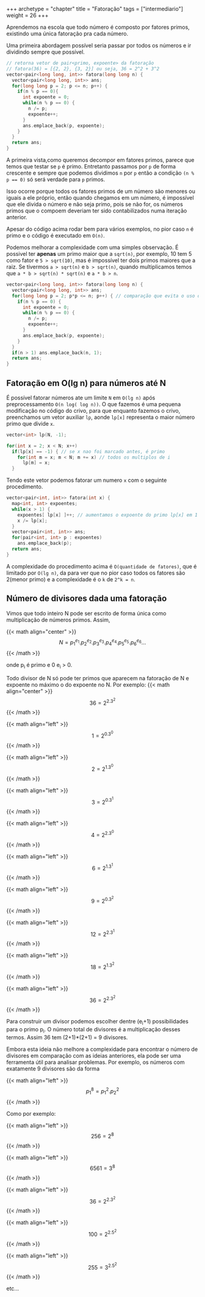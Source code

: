 +++
archetype = "chapter"
title = "Fatoração"
tags = ["intermediario"]
weight = 26
+++

Aprendemos na escola que todo número é composto por fatores primos, existindo uma única fatoração pra cada número.

Uma primeira abordagem possível seria passar por todos os números e ir dividindo sempre que possível.

```c++
// retorna vetor de pair<primo, expoente> da fatoração
// fatora(36) = [{2, 2}, {3, 2}] ou seja, 36 = 2^2 + 3^2
vector<pair<long long, int>> fatora(long long n) {
  vector<pair<long long, int>> ans;
  for(long long p = 2; p <= n; p++) {
    if(n % p == 0){
      int expoente = 0;
      while(n % p == 0) {
        n /= p;
        expoente++;
      }
      ans.emplace_back(p, expoente);
    }
  }
  return ans;
}
```

A primeira vista,como queremos decompor em fatores primos, parece que temos que testar se `p` é primo. Entretanto passamos por `p` de forma crescente e sempre que podemos dividimos `n` por `p` então a condição `(n % p == 0)` só será verdade para `p` primos.  

Isso ocorre porque todos os fatores primos de um número são menores ou iguais a ele próprio, então quando chegamos em um número, é impossível que ele divida o número e não seja primo, pois se não for, os números primos que o compoem deveriam ter sido contabilizados numa iteração anterior.

Apesar do código acima rodar bem para vários exemplos, no pior caso `n` é primo e o código é executado em `O(n)`.

Podemos melhorar a complexidade com uma simples observação. É possivel ter **apenas** um primo maior que a `sqrt(n)`, por exemplo, 10 tem 5 como fator e `5 > sqrt(10)`, mas é impossível ter dois primos maiores que a raiz. Se tivermos `a > sqrt(n)` e `b > sqrt(n)`, quando multiplicamos temos que `a * b > sqrt(n) * sqrt(n)` e `a * b > n`.

```c++
vector<pair<long long, int>> fatora(long long n) {
  vector<pair<long long, int>> ans;
  for(long long p = 2; p*p <= n; p++) { // comparação que evita o uso de doubles, p <= sqrt(n) é o mesmo que p*p <= n
    if(n % p == 0) {
      int expoente = 0;
      while(n % p == 0) {
        n /= p;
        expoente++;
      }
      ans.emplace_back(p, expoente);
    }
  }
  if(n > 1) ans.emplace_back(n, 1);
  return ans;
}
```

## Fatoração em O(lg n) para números até N

É possível fatorar números ate um limite `N` em `O(lg n)` após preprocessamento `O(n log( log n))`. O que fazemos é uma pequena modificação no código do crivo, para que enquanto fazemos o crivo, preenchamos um vetor auxiliar `lp`, aonde `lp[x]` representa o maior número primo que divide `x`.

```c++
vector<int> lp(N, -1);

for(int x = 2; x < N; x++)
  if(lp[x] == -1) { // se x nao foi marcado antes, é primo
    for(int m = x; m < N; m += x) // todos os multiplos de i
      lp[m] = x;
  }
```

Tendo este vetor podemos fatorar um numero `x` com o seguinte procedimento.

```c++
vector<pair<int, int>> fatora(int x) {
  map<int, int> expoentes;
  while(x > 1) {
    expoentes[ lp[x] ]++; // aumentamos o expoente do primo lp[x] em 1 na resposta
    x /= lp[x];
  }
  vector<pair<int, int>> ans;
  for(pair<int, int> p : expoentes)
    ans.emplace_back(p);
  return ans;
}
```

A complexidade do procedimento acima é `O(quantidade de fatores)`, que é limitado por `O(lg n)`, da para ver que no pior caso todos os fatores são 2(menor primo) e a complexidade é o `k` de `2^k = n`.

## Número de divisores dada uma fatoração

Vimos que todo inteiro N pode ser escrito de forma única como multiplicação de números primos. Assim, 

{{< math align="center" >}}
$$N = {p_1}^{e_1}.{p_2}^{e_2}.{p_3}^{e_3}.{p_4}^{e_4}.{p_5}^{e_5}.{p_6}^{e_6} ... $$
{{< /math >}} 

onde p<sub>i</sub> é primo e 0 e<sub>i</sub> &gt; 0.

Todo divisor de N só pode ter primos que aparecem na fatoração de N e expoente no máximo o do expoente no N. Por exemplo:
{{< math align="center" >}}
$$36 = 2^2.3^2$$
{{< /math >}} 

{{< math align="left" >}}
$$1 = 2^0.3^0$$
{{< /math >}} 

{{< math align="left" >}}
$$2 = 2^1.3^0$$
{{< /math >}} 

{{< math align="left" >}}
$$3 = 2^0.3^1$$
{{< /math >}} 

{{< math align="left" >}}
$$4 = 2^2.3^0$$
{{< /math >}} 

{{< math align="left" >}}
$$6 = 2^1.3^1$$
{{< /math >}} 

{{< math align="left" >}}
$$9 = 2^0.3^2$$
{{< /math >}} 

{{< math align="left" >}}
$$12 = 2^2.3^1$$
{{< /math >}} 

{{< math align="left" >}}
$$18 = 2^1.3^2$$
{{< /math >}} 

{{< math align="left" >}}
$$36 = 2^2.3^2$$
{{< /math >}} 

Para construir um divisor podemos escolher dentre (e<sub>i</sub>+1) possibilidades para o primo p<sub>i</sub>. O número total de divisores é a multiplicação desses termos. Assim 36 tem (2+1)\*(2+1) = 9 divisores.

Embora esta ideia não melhore a complexidade para encontrar o número de divisores em comparação com as ideias anteriores, ela pode ser uma ferramenta útil para analisar problemas. Por exemplo, os números com exatamente 9 divisores são da forma 

{{< math align="left" >}}
$${p_1}^8={p_1}^2.{p_2}^2$$
{{< /math >}} 

Como por exemplo:

{{< math align="left" >}}
$$256 = 2^8$$
{{< /math >}} 

{{< math align="left" >}}
$$6561 = 3^8$$
{{< /math >}}

{{< math align="left" >}}
$$36 = 2^2.3^2$$
{{< /math >}} 

{{< math align="left" >}}
$$100 = 2^2.5^2$$
{{< /math >}} 

{{< math align="left" >}}
$$255 = 3^2.5^2$$
{{< /math >}} 

etc...
